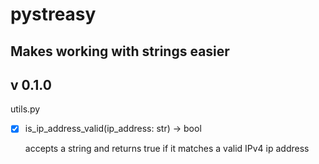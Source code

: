 # pystreasy

## Makes working with strings easier

## v 0.1.0

utils.py

- [x] is_ip_address_valid(ip_address: str) -> bool

    accepts a string and returns true if it matches a valid IPv4 ip address
